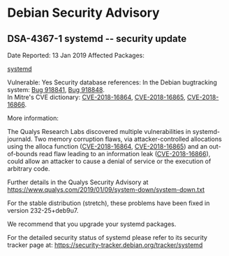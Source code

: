 
Debian Security Advisory
========================


DSA-4367-1 systemd -- security update
-------------------------------------



Date Reported:
13 Jan 2019
Affected Packages:

[systemd](https://packages.debian.org/src:systemd)

Vulnerable:
Yes
Security database references:
In the Debian bugtracking system: [Bug 918841](https://bugs.debian.org/cgi-bin/bugreport.cgi?bug=918841), [Bug 918848](https://bugs.debian.org/cgi-bin/bugreport.cgi?bug=918848).  
In Mitre's CVE dictionary: [CVE-2018-16864](https://security-tracker.debian.org/tracker/CVE-2018-16864), [CVE-2018-16865](https://security-tracker.debian.org/tracker/CVE-2018-16865), [CVE-2018-16866](https://security-tracker.debian.org/tracker/CVE-2018-16866).  

More information:

The Qualys Research Labs discovered multiple vulnerabilities in
systemd-journald. Two memory corruption flaws, via attacker-controlled
allocations using the alloca function ([CVE-2018-16864](https://security-tracker.debian.org/tracker/CVE-2018-16864),
[CVE-2018-16865](https://security-tracker.debian.org/tracker/CVE-2018-16865))
and an out-of-bounds read flaw leading to an information leak
([CVE-2018-16866](https://security-tracker.debian.org/tracker/CVE-2018-16866)),
could allow an attacker to cause a denial of service or the execution of
arbitrary code.


Further details in the Qualys Security Advisory at
<https://www.qualys.com/2019/01/09/system-down/system-down.txt>


For the stable distribution (stretch), these problems have been fixed in
version 232-25+deb9u7.


We recommend that you upgrade your systemd packages.


For the detailed security status of systemd please refer to its security
tracker page at:
<https://security-tracker.debian.org/tracker/systemd>






